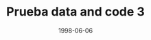 ---
title: "Prueba data and code 3"
date: "1998-06-06"
category: "test"
description: "pruebaaa3"
---